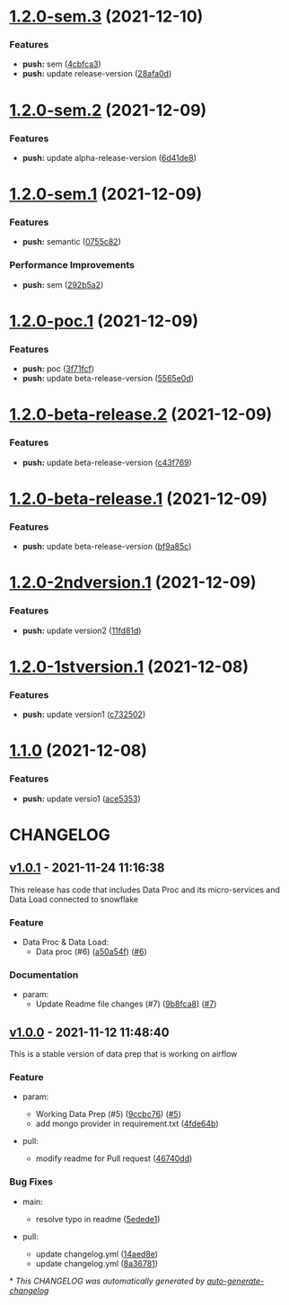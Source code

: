 # [1.2.0-sem.3](https://github.com/DeloitteHux/hxp-cdm-airflow/compare/v1.2.0-sem.2...v1.2.0-sem.3) (2021-12-10)


### Features

* **push:** sem ([4cbfca3](https://github.com/DeloitteHux/hxp-cdm-airflow/commit/4cbfca3123d4f9814e9655fa939920afaac0258f))
* **push:** update release-version ([28afa0d](https://github.com/DeloitteHux/hxp-cdm-airflow/commit/28afa0d63a47be32a4de85f0d331a72fdd75efc1))

# [1.2.0-sem.2](https://github.com/DeloitteHux/hxp-cdm-airflow/compare/v1.2.0-sem.1...v1.2.0-sem.2) (2021-12-09)


### Features

* **push:** update alpha-release-version ([6d41de8](https://github.com/DeloitteHux/hxp-cdm-airflow/commit/6d41de88efc2475a08757f4a854c90c086a476fb))

# [1.2.0-sem.1](https://github.com/DeloitteHux/hxp-cdm-airflow/compare/v1.2.0-poc.1...v1.2.0-sem.1) (2021-12-09)


### Features

* **push:** semantic ([0755c82](https://github.com/DeloitteHux/hxp-cdm-airflow/commit/0755c82167a773f03c567a8c2d3fecf026719a7c))


### Performance Improvements

* **push:** sem ([292b5a2](https://github.com/DeloitteHux/hxp-cdm-airflow/commit/292b5a20199c18c1c3d8a53b38034a1b69a097f1))

# [1.2.0-poc.1](https://github.com/DeloitteHux/hxp-cdm-airflow/compare/v1.2.0-beta-release.2...v1.2.0-poc.1) (2021-12-09)


### Features

* **push:** poc ([3f71fcf](https://github.com/DeloitteHux/hxp-cdm-airflow/commit/3f71fcf0785e9e2cd8f09c5a4ce2d409ebe27bf7))
* **push:** update beta-release-version ([5565e0d](https://github.com/DeloitteHux/hxp-cdm-airflow/commit/5565e0d5106df3703de9038d79363600576bb149))

# [1.2.0-beta-release.2](https://github.com/DeloitteHux/hxp-cdm-airflow/compare/v1.2.0-beta-release.1...v1.2.0-beta-release.2) (2021-12-09)


### Features

* **push:** update beta-release-version ([c43f769](https://github.com/DeloitteHux/hxp-cdm-airflow/commit/c43f76964b6f35e0419a37ef6cd55d1a36cae66b))

# [1.2.0-beta-release.1](https://github.com/DeloitteHux/hxp-cdm-airflow/compare/v1.2.0-2ndversion.1...v1.2.0-beta-release.1) (2021-12-09)


### Features

* **push:** update beta-release-version ([bf9a85c](https://github.com/DeloitteHux/hxp-cdm-airflow/commit/bf9a85c8a4514c97efac1570dd29790aaefb5642))

# [1.2.0-2ndversion.1](https://github.com/DeloitteHux/hxp-cdm-airflow/compare/v1.2.0-1stversion.1...v1.2.0-2ndversion.1) (2021-12-09)


### Features

* **push:** update version2 ([11fd81d](https://github.com/DeloitteHux/hxp-cdm-airflow/commit/11fd81d8c8ee6e608f103536a47ca0261da84e53))

# [1.2.0-1stversion.1](https://github.com/DeloitteHux/hxp-cdm-airflow/compare/v1.1.0...v1.2.0-1stversion.1) (2021-12-08)


### Features

* **push:** update version1 ([c732502](https://github.com/DeloitteHux/hxp-cdm-airflow/commit/c7325022aa15e668d43e081ac6926d85ee661095))

# [1.1.0](https://github.com/DeloitteHux/hxp-cdm-airflow/compare/v1.0.1...v1.1.0) (2021-12-08)


### Features

* **push:** update versio1 ([ace5353](https://github.com/DeloitteHux/hxp-cdm-airflow/commit/ace53530bfdb34f9ec12ef65a1d17d29aac2ae4c))

# CHANGELOG

## [v1.0.1](https://github.com/DeloitteHux/hxp-cdm-airflow/releases/tag/v1.0.1) - 2021-11-24 11:16:38

This release has code that includes Data Proc and its micro-services and Data Load connected to snowflake 

### Feature

- Data Proc & Data Load:
  - Data proc (#6) ([a50a54f](https://github.com/DeloitteHux/hxp-cdm-airflow/commit/a50a54fdf1b4efd2cf78252bfa08dd6baa9b79e9)) ([#6](https://github.com/DeloitteHux/hxp-cdm-airflow/pull/6))

### Documentation

- param:
  - Update Readme file changes (#7) ([9b8fca8](https://github.com/DeloitteHux/hxp-cdm-airflow/commit/9b8fca8b0a01e649d0eb7df8eba8c4a54741ba82)) ([#7](https://github.com/DeloitteHux/hxp-cdm-airflow/pull/7))

## [v1.0.0](https://github.com/DeloitteHux/hxp-cdm-airflow/releases/tag/v1.0.0) - 2021-11-12 11:48:40

This is a stable version of data prep that is working on airflow

### Feature

- param:
  - Working Data Prep (#5) ([9ccbc76](https://github.com/DeloitteHux/hxp-cdm-airflow/commit/9ccbc769031a3a53fd48bea09ed471cdd41740a6)) ([#5](https://github.com/DeloitteHux/hxp-cdm-airflow/pull/5))
  - add mongo provider in requirement.txt ([4fde64b](https://github.com/DeloitteHux/hxp-cdm-airflow/commit/4fde64b9edecedb94f81e310c4a610f89516dbe7))

- pull:
  - modify readme for Pull request ([46740dd](https://github.com/DeloitteHux/hxp-cdm-airflow/commit/46740ddc5b1147ca0281263b7fadb7891319af46))

### Bug Fixes

- main:
  - resolve typo in readme ([5edede1](https://github.com/DeloitteHux/hxp-cdm-airflow/commit/5edede142c151ad83bb835c31255cb47e3f968f4))

- pull:
  - update changelog.yml  ([14aed8e](https://github.com/DeloitteHux/hxp-cdm-airflow/commit/14aed8ee141ebe2a579ebbdad9120b6e3cc83407))
  - update changelog.yml ([8a36781](https://github.com/DeloitteHux/hxp-cdm-airflow/commit/8a36781bb4ccdda51bd93b5009e93ceea4551b80))

\* *This CHANGELOG was automatically generated by [auto-generate-changelog](https://github.com/BobAnkh/auto-generate-changelog)*
